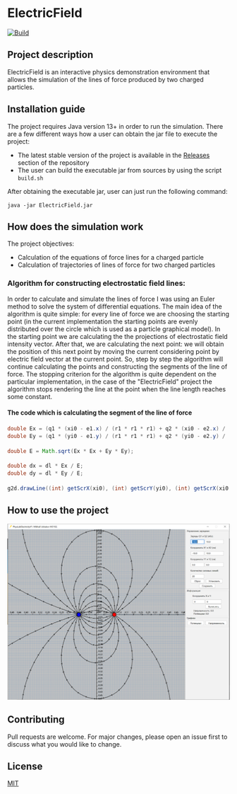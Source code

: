 # ElectricField

[![Build](https://github.com/mikhirurg/ElectricField/actions/workflows/maven.yml/badge.svg)](https://github.com/mikhirurg/ElectricField/actions/workflows/maven.yml)

## Project description
ElectricField is an interactive physics demonstration environment that allows the simulation of the lines of force produced by two charged particles.

## Installation guide
The project requires Java version 13+ in order to run the simulation. 
There are a few different ways how a user can obtain the jar file to execute the project:
- The latest stable version of the project is available in the [Releases](https://github.com/mikhirurg/ElectricField/releases) section of the repository
- The user can build the executable jar from sources by using the script ```build.sh```

After obtaining the executable jar, user can just run the following command:

```
java -jar ElectricField.jar
```

## How does the simulation work
The project objectives:
- Calculation of the equations of force lines for a charged particle 
- Calculation of trajectories of lines of force for two charged particles 

### Algorithm for constructing electrostatic field lines:
In order to calculate and simulate the lines of force I was using an Euler method to solve the system of differential equations.
The main idea of the algorithm is quite simple: for every line of force we are choosing the starting point (in the current implementation the starting points are evenly distributed over the circle which is used as a particle graphical model).
In the starting point we are calculating the the projections of electrostatic field intensity vector. After that, we are calculating the next point: we will obtain the position of this next point by moving the current considering point by electric field vector at the current point. So, step by step the algorithm will continue calculating the points and constructing the segments of the line of force. The stopping criterion for the algorithm is quite dependent on the particular implementation, in the case of the "ElectricField" project the algorithm stops rendering the line at the point when the line length reaches some constant.

#### The code which is calculating the segment of the line of force 

```java
double Ex = (q1 * (xi0 - e1.x) / (r1 * r1 * r1) + q2 * (xi0 - e2.x) / (r2 * r2 * r2));
double Ey = (q1 * (yi0 - e1.y) / (r1 * r1 * r1) + q2 * (yi0 - e2.y) / (r2 * r2 * r2));

double E = Math.sqrt(Ex * Ex + Ey * Ey);

double dx = dl * Ex / E;
double dy = dl * Ey / E;

g2d.drawLine((int) getScrX(xi0), (int) getScrY(yi0), (int) getScrX(xi0 + dx), (int) getScrY(yi0 + dy));
```

## How to use the project

![Screenshot](/images/screen.png)

## Contributing

Pull requests are welcome. For major changes, please open an issue first
to discuss what you would like to change.

## License

[MIT](/LICENSE.txt)


